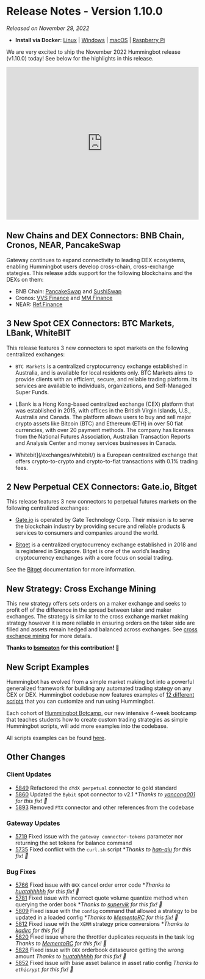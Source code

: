# Release Notes - Version 1.10.0

*Released on November 29, 2022*

- **Install via Docker**: [Linux](../installation/docker.md) | [Windows](../installation/docker.md) | [macOS](../installation/docker.md) | [Raspberry Pi](../installation/raspberry-pi.md)

We are very excited to ship the November 2022 Hummingbot release (v1.10.0) today! See below for the highlights in this release.

<iframe style="width:100%; min-height:400px;" src="https://www.youtube.com/embed/rPduJyQhXMA" frameborder="0" allow="accelerometer; autoplay; encrypted-media; gyroscope; picture-in-picture" allowfullscreen></iframe>

## New Chains and DEX Connectors: BNB Chain, Cronos, NEAR, PancakeSwap

Gateway continues to expand connectivity to leading DEX ecosystems, enabling Hummingbot users develop cross-chain, cross-exchange stategies. This release adds support for the following blockchains and the DEXs on them:

- BNB Chain: [PancakeSwap](../exchanges/gateway/pancakeswap.md) and [SushiSwap](../exchanges/gateway/sushiswap.md)
- Cronos: [VVS Finance](../exchanges/gateway/vvs.md) and [MM Finance](../exchanges/gateway/mad-meerkat.md)
- NEAR: [Ref.Finance](../exchanges/ref.md)

## 3 New Spot CEX Connectors: BTC Markets, LBank, WhiteBIT

This release features 3 new connectors to spot markets on the following centralized exchanges:

- `BTC Markets` is a centralized cryptocurrency exchange established in Australia, and is available for local residents only. BTC Markets aims to provide clients with an efficient, secure, and reliable trading platform. Its services are available to individuals, organizations, and Self-Managed Super Funds.

- LBank is a Hong Kong-based centralized exchange (CEX) platform that was established in 2015, with offices in the British Virgin Islands, U.S., Australia and Canada. The platform allows users to buy and sell major crypto assets like Bitcoin (BTC) and Ethereum (ETH) in over 50 fiat currencies, with over 20 payment methods. The company has licenses from the National Futures Association, Australian Transaction Reports and Analysis Center and money services businesses in Canada.

- Whitebit](/exchanges/whitebit/) is a European centralized exchange that offers crypto-to-crypto and crypto-to-fiat transactions with 0.1% trading fees.

## 2 New Perpetual CEX Connectors: Gate.io, Bitget

This release features 3 new connectors to perpetual futures markets on the following centralized exchanges:

- [Gate.io](../exchanges/gate-io/index.md) is operated by Gate Technology Corp. Their mission is to serve the blockchain industry by providing secure and reliable products & services to consumers and companies around the world.

- [Bitget](../exchanges/bitget-perpetual.md) is a centralized cryptocurrency exchange established in 2018 and is registered in Singapore. Bitget is one of the world’s leading cryptocurrency exchanges with a core focus on social trading.

See the [Bitget](../exchanges/bitget-perpetual.md) documentation for more information.

## New Strategy: Cross Exchange Mining

This new strategy offers sets orders on a maker exchange and seeks to profit off of the difference in the spread between taker and maker exchanges. The strategy is similar to the cross exchange market making strategy however it is more reliable in ensuring orders on the taker side are filled and assets remain hedged and balanced across exchanges. See [cross exchange mining](../strategies/cross-exchange-mining.md) for more details.

**Thanks to [bsmeaton](https://github.com/bsmeaton) for this contribution! 🙏**

## New Script Examples

Hummingbot has evolved from a simple market making bot into a powerful generalized framework for building any automated trading stategy on any CEX or DEX. Hummingbot codebase now features examples of [12 different scripts](../scripts/examples.md) that you can customize and run using Hummingbot.

Each cohort of [Hummingbot Botcamp](https://hummingbot.org/botcamp), our new intensive 4-week bootcamp that teaches students how to create custom trading strategies as simple Hummingbot scripts, will add more examples into the codebase.

All scripts examples can be found [here](../scripts/examples.md).

## Other Changes

### Client Updates

- [5849](https://github.com/hummingbot/hummingbot/pull/5849) Refactored the `dYdX perpetual` connector to gold standard
- [5860](https://github.com/hummingbot/hummingbot/pull/5860) Updated the `Bybit` spot connector to v2.1 **Thanks to [yancong001](https://github.com/yancong001) for this fix! 🙏*
- [5893](https://github.com/hummingbot/hummingbot/pull/5893) Removed `FTX` connector and other references from the codebase

### Gateway Updates

- [5719](https://github.com/hummingbot/hummingbot/pull/5719) Fixed issue with the `gateway connector-tokens` parameter nor returning the set tokens for balance command
- [5735](https://github.com/hummingbot/hummingbot/pull/5735) Fixed conflict with the `curl.sh` script **Thanks to [han-qiu](https://github.com/han-qiu) for this fix! 🙏*

### Bug Fixes

- [5766](https://github.com/hummingbot/hummingbot/pull/5766) Fixed issue with `OKX` cancel order error code **Thanks to [huatahhhhh](https://github.com/huatahhhhh) for this fix! 🙏*
- [5781](https://github.com/hummingbot/hummingbot/pull/5781) Fixed issue with incorrect quote volume quantize method when querying the order book **Thanks to [supervik](https://github.com/supervik) for this fix! 🙏*
- [5809](https://github.com/hummingbot/hummingbot/pull/5809) Fixed issue with the `config` command that allowed a strategy to be updated in a loaded config **Thanks to [MementoRC](https://github.com/MementoRC) for this fix! 🙏*
- [5812](https://github.com/hummingbot/hummingbot/pull/5812) Fixed issue with the `XEMM` strategy price conversions **Thanks to [kadirc](https://github.com/kadirc) for this fix! 🙏*
- [5820](https://github.com/hummingbot/hummingbot/pull/5820) Fixed issue where the throttler duplicates requests in the task log *Thanks to [MementoRC](https://github.com/MementoRC) for this fix! 🙏*
- [5828](https://github.com/hummingbot/hummingbot/pull/5828) Fixed issue with `OKX` orderbook datasource getting the wrong amount *Thanks to [huatahhhhh](https://github.com/huatahhhhh) for this fix! 🙏*
- [5852](https://github.com/hummingbot/hummingbot/pull/5852) Fixed issue with base asset balance in asset ratio config *Thanks to `ethicrypt` for this fix! 🙏*
